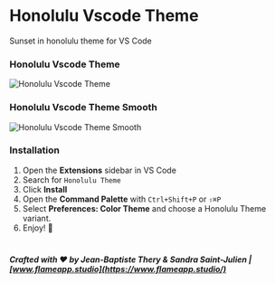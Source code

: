 # Honolulu Vscode Theme

Sunset in honolulu theme for VS Code

### Honolulu Vscode Theme

![Honolulu Vscode Theme](https://i.ibb.co/MZsh3zb/honolulu-theme-midnight-preview.png)

### Honolulu Vscode Theme Smooth

![Honolulu Vscode Theme Smooth](https://i.ibb.co/YkXWHH6/honolulu-theme-preview.png)

### Installation

1. Open the **Extensions** sidebar in VS Code
2. Search for `Honolulu Theme`
3. Click **Install**
4. Open the **Command Palette** with `Ctrl+Shift+P` or `⇧⌘P`
5. Select **Preferences: Color Theme** and choose a Honolulu Theme variant.
6. Enjoy! 🎉

#

**_Crafted with ❤️ by Jean-Baptiste Thery & Sandra Saint-Julien | [www.flameapp.studio](https://www.flameapp.studio/)_**
